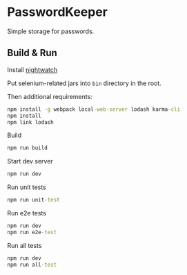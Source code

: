 # PasswordKeeper

Simple storage for passwords.

## Build & Run

Install [nightwatch](http://nightwatchjs.org/getingstarted#installation)

Put selenium-related jars into `bin` directory in the root.

Then additional requirements:

```bat
npm install -g webpack local-web-server lodash karma-cli
npm install
npm link lodash
```

Build

```bat
npm run build
```

Start dev server

```bat
npm run dev
```

Run unit tests

```bat
npm run unit-test
```

Run e2e tests

```bat
npm run dev
npm run e2e-test
```

Run all tests

```bat
npm run dev
npm run all-test
```